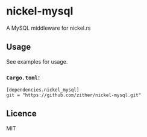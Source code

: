 # nickel-mysql
A MySQL middleware for nickel.rs 

## Usage

See examples for usage.

### `Cargo.toml`:

    [dependencies.nickel_mysql]
    git = "https://github.com/zither/nickel-mysql.git"

## Licence

MIT
